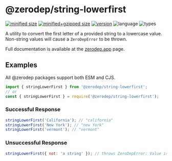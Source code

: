 # @zerodep/string-lowerfirst

[![minified size](https://img.shields.io/bundlephobia/min/@zerodep/string-lowerfirst?style=flat-square&color=blue)](https://bundlephobia.com/package/@zerodep/string-lowerfirst)
[![minified+gzipped size](https://img.shields.io/bundlephobia/minzip/@zerodep/string-lowerfirst?style=flat-square&color=blue)](https://bundlephobia.com/package/@zerodep/string-lowerfirst)
[![version](https://img.shields.io/npm/v/@zerodep/string-lowerfirst?style=flat-square&color=blue)](https://www.npmjs.com/package/@zerodep/string-lowerfirst)
![language](https://img.shields.io/badge/typescript-100%25-blue?style=flat-square)
![types](https://img.shields.io/badge/types-included-blue?style=flat-square)

A utility to convert the first letter of a provided string to a lowercase value. Non-string values will cause a `ZeroDepError` to be thrown.

Full documentation is available at the [zerodep.app](http://zerodep.app/string/lowerfirst) page.

## Examples

All @zerodep packages support both ESM and CJS.

```javascript
import { stringLowerFirst } from '@zerodep/string-lowerfirst';
// or
const { stringLowerFirst } = require('@zerodep/string-lowerfirst');
```

### Successful Response

```javascript
stringLowerFirst('California'); // "california"
stringLowerFirst('New York'); // "new York"
stringLowerFirst('vermont'); // "vermont"
```

### Unsuccessful Response

```javascript
stringLowerFirst({ not: 'a string' }); // throws ZeroDepError: Value is not a string
```

